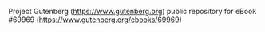 Project Gutenberg (https://www.gutenberg.org) public repository for
eBook #69969 (https://www.gutenberg.org/ebooks/69969)
